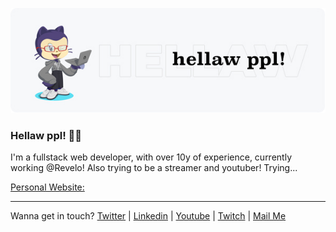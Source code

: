 ![Hello Ppl](https://github.com/paulomoraesdev/paulomoraesdev/blob/master/header.jpg?raw=true)

### Hellaw ppl! 👋🏻

I'm a fullstack web developer, with over 10y of experience, currently working @Revelo!
Also trying to be a streamer and youtuber! Trying...

[Personal Website: ](https://paulomoraes.dev/)

---

Wanna get in touch?
[Twitter](https://twitter.com/paulomoraesdev) |
[Linkedin](https://www.linkedin.com/in/paulocesarmoraes/) |
[Youtube](https://www.youtube.com/channel/UChKykA-jdGnTfyohIHyzhrw) |
[Twitch](https://www.twitch.tv/paulomoraesdev) |
[Mail Me](mailto:hello@paulomoraes.dev?subject=[GitHub]Contact)

